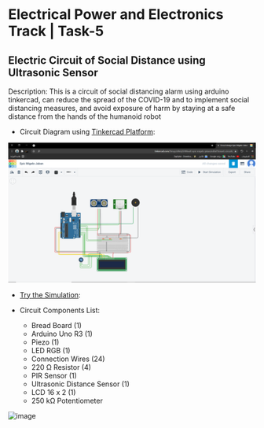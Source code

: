 # Electrical Power and Electronics Track | Task-5

## Electric Circuit of Social Distance using Ultrasonic Sensor

Description: This is a circuit of social distancing alarm using arduino tinkercad, can reduce the spread of the COVID-19 and to implement social distancing measures, and avoid exposure of harm by staying at a safe distance from the hands of the humanoid robot

- Circuit Diagram using [Tinkercad Platform](https://www.tinkercad.com/):

![image](https://github.com/cpeibrahem/Electric-Circuit-of-Social-Distance-using-Ultrasonic-Sensor-/blob/main/Circuit%20diagram.PNG)


- [Try the Simulation](https://www.tinkercad.com/things/aNvlySHMnwX-epic-migelo-jaban/editel?sharecode=QEiExNO2mOWKYsdRucqk7ab_ziGpfKFCP9v1CJdGPug):






- Circuit Components List:
  - Bread Board (1)
  - Arduino Uno R3 (1)
  - Piezo (1)
  - LED RGB (1)
  - Connection Wires (24)
  - 220 Ω Resistor (4)
  - PIR Sensor (1)
  - Ultrasonic Distance Sensor (1)
  - LCD 16 x 2 (1)
  - 250 kΩ Potentiometer

![image](https://user-images.githubusercontent.com/85820553/128717661-24b9e1cc-76f3-47c6-b298-b83012ebe22d.png)

